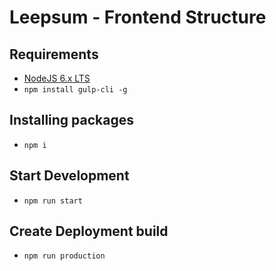 # Leepsum - Frontend Structure

## Requirements
- [NodeJS 6.x LTS](https://nodejs.org/en/)
- `npm install gulp-cli -g`

## Installing packages
- `npm i`

## Start Development
- `npm run start`
    
## Create Deployment build
- `npm run production`
	 